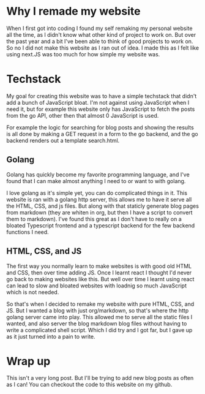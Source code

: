 # Why I remade my website

When I first got into coding I found my self remaking my personal website all
the time, as I didn't know what other kind of project to work on. But over the
past year and a bit I've been able to think of good projects to work on. So no I
did not make this website as I ran out of idea. I made this as I felt like using
next.JS was too much for how simple my website was.


<a id="orgb779d99"></a>

# Techstack

My goal for creating this website was to have a simple techstack that didn't add
a bunch of JavaScript bloat. I'm not against using JavaScript when I need it,
but for example this website only has JavaScript to fetch the posts from the go
API, other then that almost 0 JavaScript is used.

For example the logic for searching for blog posts and showing the results is
all done by making a GET request in a form to the go backend, and the go backend
renders out a template search.html.


<a id="org7f9de5b"></a>

## Golang

Golang has quickly become my favorite programming language, and I've found that
I can make almost anything I need to or want to with golang.

I love golang as it's simple yet, you can do complicated things in it. This
website is ran with a golang http server, this allows me to have it serve all
the HTML, CSS, and js files. But along with that staticly generate blog pages
from markdown (they are whiten in org, but then I have a script to convert them
to markdown). I've found this great as I don't have to really on a bloated
Typescript frontend and a typescript backend for the few backend functions I
need.


<a id="org17cf3a3"></a>

## HTML, CSS, and JS

The first way you normally learn to make websites is with good old HTML and CSS,
then over time adding JS. Once I learnt react I thought I'd never go back to
making websites like this. But well over time I learnt using react can lead to
slow and bloated websites with loadnig so much JavaScript which is not needed.

So that's when I decided to remake my website with pure HTML, CSS, and JS. But I
wanted a blog with just org/markdown, so that's where the http golang server
came into play. This allowed me to serve all the static files I wanted, and also
server the blog markdown blog files without having to write a complicated shell
script. Which I did try and I got far, but I gave up as it just turned into a
pain to write.


<a id="org958a094"></a>

# Wrap up

This isn't a very long post. But I'll be trying to add new blog posts as often as I can!
You can checkout the code to this website on my github.
